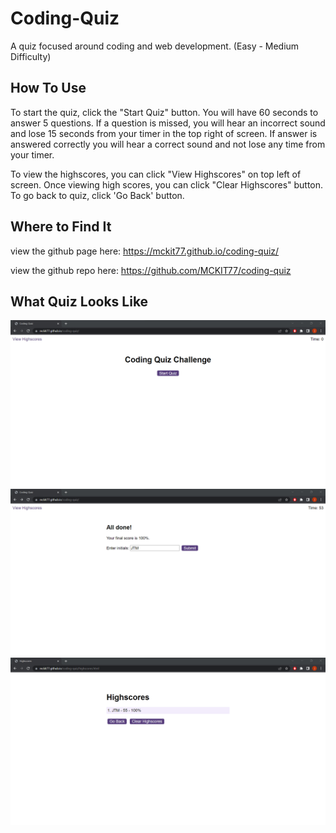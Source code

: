 # Coding-Quiz
A quiz focused around coding and web development. (Easy - Medium Difficulty)

## How To Use
To start the quiz, click the "Start Quiz" button. You will have 60 seconds to answer 5 questions. If a question is missed, you will hear an incorrect sound and lose 15 seconds from your timer in the top right of screen. If answer is answered correctly you will hear a correct sound and not lose any time from your timer.

To view the highscores, you can click "View Highscores" on top left of screen. Once viewing high scores, you can click "Clear Highscores" button. To go back to quiz, click 'Go Back' button.

## Where to Find It

view the github page here: https://mckit77.github.io/coding-quiz/

view the github repo here: https://github.com/MCKIT77/coding-quiz

## What Quiz Looks Like
![Start-Page](assets/images/Start-Page.png)
![Done-Page](assets/images/Done-Page.png)
![Highscores-Page](assets/images/Highscores-Page.png)